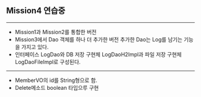 ## Mission4 연습중
--- 
- Mission1과 Mission2를 통합한 버전 
- Mission3에서 Dao 객체를 하나 더 추가한 버전 추가한 Dao는 Log를 남기는 기능을 가지고 있다.
- 인터페이스 LogDao와 DB 저장 구현체 LogDaoH2Impl과 파일 저장 구현체 LogDaoFileImpl로 구성된다.
--- 
- MemberVO의 id를 String형으로 함.
- Delete메소드 boolean 타입으루 구현
